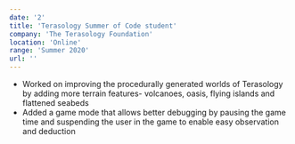 ```yaml
---
date: '2'
title: 'Terasology Summer of Code student'
company: 'The Terasology Foundation'
location: 'Online'
range: 'Summer 2020'
url: ''
---
```


- Worked on improving the procedurally generated worlds of Terasology by adding more terrain features- volcanoes, oasis, flying islands and flattened seabeds
- Added a game mode that allows better debugging by pausing the game time and suspending the user in the game to enable easy observation and deduction